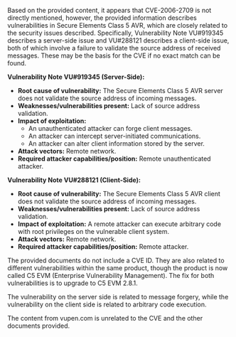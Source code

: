 Based on the provided content, it appears that CVE-2006-2709 is not directly mentioned, however, the provided information describes vulnerabilities in Secure Elements Class 5 AVR, which are closely related to the security issues described. Specifically, Vulnerability Note VU#919345 describes a server-side issue and VU#288121 describes a client-side issue, both of which involve a failure to validate the source address of received messages. These may be the basis for the CVE if no exact match can be found.

**Vulnerability Note VU#919345 (Server-Side):**

*   **Root cause of vulnerability:** The Secure Elements Class 5 AVR server does not validate the source address of incoming messages.
*   **Weaknesses/vulnerabilities present:** Lack of source address validation.
*   **Impact of exploitation:**
    *   An unauthenticated attacker can forge client messages.
    *   An attacker can intercept server-initiated communications.
    *   An attacker can alter client information stored by the server.
*   **Attack vectors:** Remote network.
*   **Required attacker capabilities/position:** Remote unauthenticated attacker.

**Vulnerability Note VU#288121 (Client-Side):**

*   **Root cause of vulnerability:** The Secure Elements Class 5 AVR client does not validate the source address of incoming messages.
*   **Weaknesses/vulnerabilities present:** Lack of source address validation.
*   **Impact of exploitation:** A remote attacker can execute arbitrary code with root privileges on the vulnerable client system.
*   **Attack vectors:** Remote network.
*   **Required attacker capabilities/position:** Remote attacker.

The provided documents do not include a CVE ID. They are also related to different vulnerabilities within the same product, though the product is now called C5 EVM (Enterprise Vulnerability Management). The fix for both vulnerabilities is to upgrade to C5 EVM 2.8.1.

The vulnerability on the server side is related to message forgery, while the vulnerability on the client side is related to arbitrary code execution.

The content from vupen.com is unrelated to the CVE and the other documents provided.
